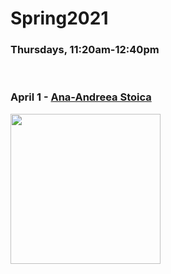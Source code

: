 # Spring2021
### Thursdays, 11:20am-12:40pm

<br>

### April 1 - [Ana-Andreea Stoica](https://github.com/uchicago-computation-workshop/Spring2021/tree/main/04-1_Stoica)
<div><img src="http://www.columbia.edu/~as5001/images/headshot.png" width="240"></div>
